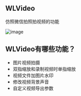 ## WLVideo
仿照微信拍照拍视频的功能

![image](https://github.com/Weang/WLVideo/blob/master/demo.gif)

## WLVideo有哪些功能？
* 图片视频拍摄
* 双指缩放和录制视频时单指缩放
* 视频文件加图片水印
* 修改视频背景声音
* 自定义视频导出参数
